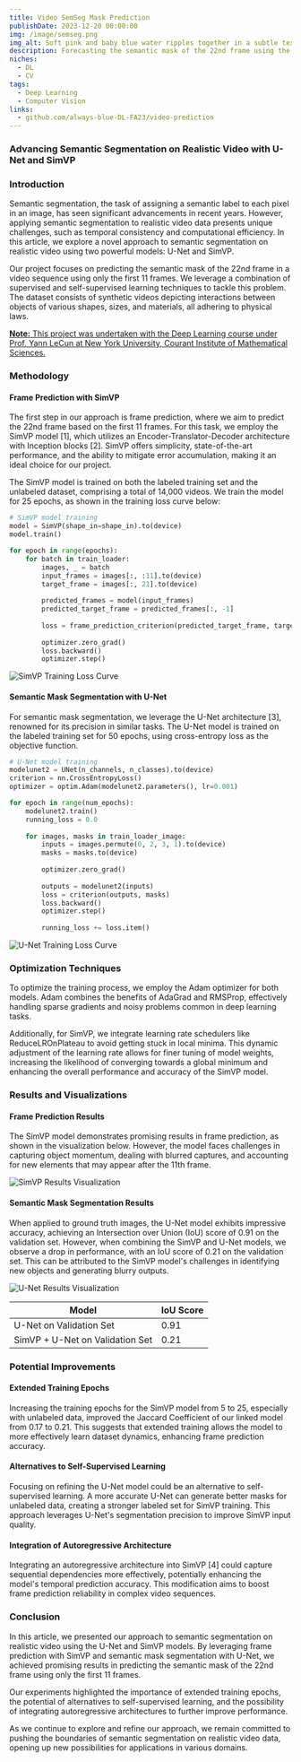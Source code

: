 ```yaml
---
title: Video SemSeg Mask Prediction
publishDate: 2023-12-20 00:00:00
img: /image/semseg.png
img_alt: Soft pink and baby blue water ripples together in a subtle texture.
description: Forecasting the semantic mask of the 22nd frame using the first 11-frame video sequence using Deep Learning.
niches:
  - DL
  - CV
tags:
  - Deep Learning
  - Computer Vision
links:
  - github.com/always-blue-DL-FA23/video-prediction
---
```

### Advancing Semantic Segmentation on Realistic Video with U-Net and SimVP

### Introduction

Semantic segmentation, the task of assigning a semantic label to each pixel in an image, has seen significant advancements in recent years. However, applying semantic segmentation to realistic video data presents unique challenges, such as temporal consistency and computational efficiency. In this article, we explore a novel approach to semantic segmentation on realistic video using two powerful models: U-Net and SimVP.

Our project focuses on predicting the semantic mask of the 22nd frame in a video sequence using only the first 11 frames. We leverage a combination of supervised and self-supervised learning techniques to tackle this problem. The dataset consists of synthetic videos depicting interactions between objects of various shapes, sizes, and materials, all adhering to physical laws.

<u><b>Note:</b> This project was undertaken with the Deep Learning course under Prof. Yann LeCun at New York University, Courant Institute of Mathematical Sciences.</u>

### Methodology

#### Frame Prediction with SimVP

The first step in our approach is frame prediction, where we aim to predict the 22nd frame based on the first 11 frames. For this task, we employ the SimVP model [1], which utilizes an Encoder-Translator-Decoder architecture with Inception blocks [2]. SimVP offers simplicity, state-of-the-art performance, and the ability to mitigate error accumulation, making it an ideal choice for our project.

The SimVP model is trained on both the labeled training set and the unlabeled dataset, comprising a total of 14,000 videos. We train the model for 25 epochs, as shown in the training loss curve below:

```python
# SimVP model training
model = SimVP(shape_in=shape_in).to(device)
model.train()

for epoch in range(epochs):
    for batch in train_loader:
        images, _ = batch
        input_frames = images[:, :11].to(device)
        target_frame = images[:, 21].to(device)
        
        predicted_frames = model(input_frames)
        predicted_target_frame = predicted_frames[:, -1]
        
        loss = frame_prediction_criterion(predicted_target_frame, target_frame)
        
        optimizer.zero_grad()
        loss.backward()
        optimizer.step()
```

![SimVP Training Loss Curve](../../../public/image/loss_simvp.png)

#### Semantic Mask Segmentation with U-Net

For semantic mask segmentation, we leverage the U-Net architecture [3], renowned for its precision in similar tasks. The U-Net model is trained on the labeled training set for 50 epochs, using cross-entropy loss as the objective function.

```python
# U-Net model training
modelunet2 = UNet(n_channels, n_classes).to(device)
criterion = nn.CrossEntropyLoss()
optimizer = optim.Adam(modelunet2.parameters(), lr=0.001)

for epoch in range(num_epochs):
    modelunet2.train()
    running_loss = 0.0
    
    for images, masks in train_loader_image:
        inputs = images.permute(0, 2, 3, 1).to(device)
        masks = masks.to(device)
        
        optimizer.zero_grad()
        
        outputs = modelunet2(inputs)
        loss = criterion(outputs, masks)
        loss.backward()
        optimizer.step()
        
        running_loss += loss.item()
```

![U-Net Training Loss Curve](../../../public/image/loss_unet.png)

### Optimization Techniques

To optimize the training process, we employ the Adam optimizer for both models. Adam combines the benefits of AdaGrad and RMSProp, effectively handling sparse gradients and noisy problems common in deep learning tasks.

Additionally, for SimVP, we integrate learning rate schedulers like ReduceLROnPlateau to avoid getting stuck in local minima. This dynamic adjustment of the learning rate allows for finer tuning of model weights, increasing the likelihood of converging towards a global minimum and enhancing the overall performance and accuracy of the SimVP model.

### Results and Visualizations

#### Frame Prediction Results

The SimVP model demonstrates promising results in frame prediction, as shown in the visualization below. However, the model faces challenges in capturing object momentum, dealing with blurred captures, and accounting for new elements that may appear after the 11th frame.

![SimVP Results Visualization](../../../public/image/result_simvp.png)

#### Semantic Mask Segmentation Results

When applied to ground truth images, the U-Net model exhibits impressive accuracy, achieving an Intersection over Union (IoU) score of 0.91 on the validation set. However, when combining the SimVP and U-Net models, we observe a drop in performance, with an IoU score of 0.21 on the validation set. This can be attributed to the SimVP model's challenges in identifying new objects and generating blurry outputs.

![U-Net Results Visualization](../../../public/image/result_unet.png)

| Model                           | IoU Score |
|---------------------------------|-----------|
| U-Net on Validation Set         | 0.91      |
| SimVP + U-Net on Validation Set | 0.21      |

### Potential Improvements

#### Extended Training Epochs

Increasing the training epochs for the SimVP model from 5 to 25, especially with unlabeled data, improved the Jaccard Coefficient of our linked model from 0.17 to 0.21. This suggests that extended training allows the model to more effectively learn dataset dynamics, enhancing frame prediction accuracy.

#### Alternatives to Self-Supervised Learning

Focusing on refining the U-Net model could be an alternative to self-supervised learning. A more accurate U-Net can generate better masks for unlabeled data, creating a stronger labeled set for SimVP training. This approach leverages U-Net's segmentation precision to improve SimVP input quality.

#### Integration of Autoregressive Architecture

Integrating an autoregressive architecture into SimVP [4] could capture sequential dependencies more effectively, potentially enhancing the model's temporal prediction accuracy. This modification aims to boost frame prediction reliability in complex video sequences.

### Conclusion

In this article, we presented our approach to semantic segmentation on realistic video using the U-Net and SimVP models. By leveraging frame prediction with SimVP and semantic mask segmentation with U-Net, we achieved promising results in predicting the semantic mask of the 22nd frame using only the first 11 frames.

Our experiments highlighted the importance of extended training epochs, the potential of alternatives to self-supervised learning, and the possibility of integrating autoregressive architectures to further improve performance.

As we continue to explore and refine our approach, we remain committed to pushing the boundaries of semantic segmentation on realistic video data, opening up new possibilities for applications in various domains.

